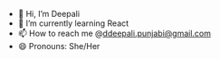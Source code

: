 - 👋 Hi, I’m Deepali
- 🌱 I’m currently learning React
- 📫 How to reach me @ddeepali.punjabi@gmail.com
- 😄 Pronouns: She/Her


<!---
ddeepalii/ddeepalii is a ✨ special ✨ repository because its `README.md` (this file) appears on your GitHub profile.
You can click the Preview link to take a look at your changes.
--->

